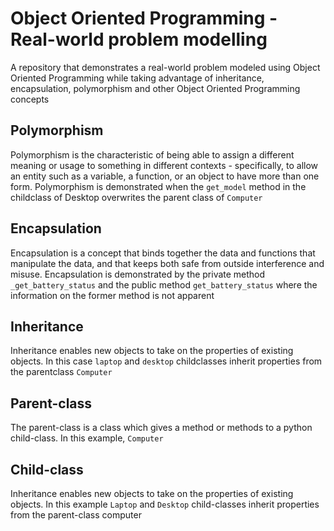 # Object Oriented Programming - Real-world problem modelling

A repository that demonstrates a real-world problem modeled using Object Oriented Programming while taking advantage of inheritance, encapsulation, polymorphism and other Object Oriented Programming concepts

## Polymorphism

Polymorphism is the characteristic of being able to assign a different meaning or usage to something in different contexts - specifically, to allow an entity such as a variable, a function, or an object to have more than one form. Polymorphism is demonstrated when the `get_model` method in the childclass of Desktop overwrites the parent class of `Computer`

## Encapsulation

Encapsulation is a concept that binds together the data and functions that manipulate the data, and that keeps both safe from outside interference and misuse. Encapsulation is demonstrated by the private method `_get_battery_status` and the public method `get_battery_status` where the information on the former method is not apparent

## Inheritance

Inheritance enables new objects to take on the properties of existing objects. In this case `laptop` and `desktop` childclasses inherit properties from the parentclass `Computer`

## Parent-class

The parent-class is a class which gives a method or methods to a python child-class. In this example, `Computer`

## Child-class

Inheritance enables new objects to take on the properties of existing objects. In this example `Laptop` and `Desktop` child-classes inherit properties from the parent-class computer
